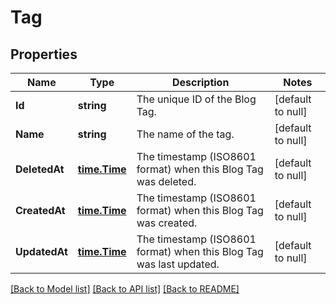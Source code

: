 # Tag

## Properties
Name | Type | Description | Notes
------------ | ------------- | ------------- | -------------
**Id** | **string** | The unique ID of the Blog Tag. | [default to null]
**Name** | **string** | The name of the tag. | [default to null]
**DeletedAt** | [**time.Time**](time.Time.md) | The timestamp (ISO8601 format) when this Blog Tag was deleted. | [default to null]
**CreatedAt** | [**time.Time**](time.Time.md) | The timestamp (ISO8601 format) when this Blog Tag was created. | [default to null]
**UpdatedAt** | [**time.Time**](time.Time.md) | The timestamp (ISO8601 format) when this Blog Tag was last updated. | [default to null]

[[Back to Model list]](../README.md#documentation-for-models) [[Back to API list]](../README.md#documentation-for-api-endpoints) [[Back to README]](../README.md)

